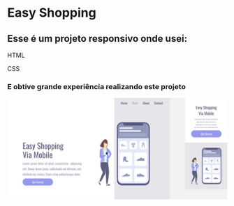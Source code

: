 <h1>Easy Shopping</h1>

<h2>Esse é um projeto responsivo onde usei: </h2>

<p>HTML</p>
<p>CSS</p>
<h3>E obtive grande experiência realizando este projeto</h3>
<img src="https://github.com/luizfernando04/Easy-shopping/blob/master/img/Shopping%20via%20mobile%20illustration.png?raw=true"/>
